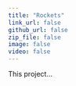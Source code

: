 ```yaml
---
title: "Rockets"
link_url: false
github_url: false
zip_file: false
image: false
video: false
---
```


This project...
